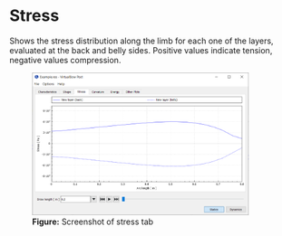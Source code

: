 # Stress

Shows the stress distribution along the limb for each one of the layers, evaluated at the back and belly sides.
Positive values indicate tension, negative values compression.

<figure>
  <img src="images/screenshots/viewer/stress.png" style="width:90%">
  <figcaption><b>Figure:</b> Screenshot of stress tab</figcaption>
</figure>